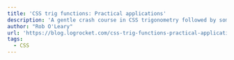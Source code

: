 ```yaml
---
title: 'CSS trig functions: Practical applications'
description: 'A gentle crash course in CSS trigonometry followed by some examples.'
author: "Rob O'Leary"
url: 'https://blog.logrocket.com/css-trig-functions-practical-applications/'
tags:
  - CSS
---
```

